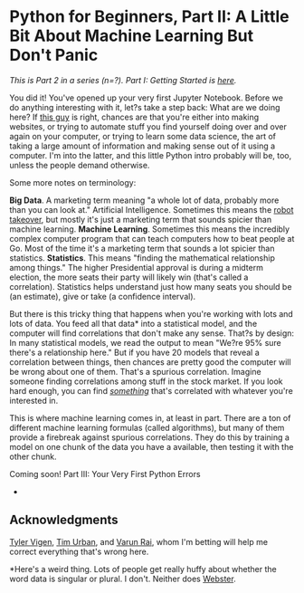 # Python for Beginners, Part II: A Little Bit About Machine Learning But Don't Panic

_This is Part 2 in a series (n=?). Part I: Getting Started is [here](https://github.com/markchand/Python-for-Beginners/blob/master/README.md)._ 

You did it! You've opened up your very first Jupyter Notebook. Before we do anything interesting with it, let?s take a step back: What are we doing here? If [this guy](https://medium.freecodecamp.org/what-can-you-do-with-python-the-3-main-awpplications-518db9a68a78) is right, chances are that you're either into making websites, or trying to automate stuff you find yourself doing over and over again on your computer, or trying to learn some data science, the art of taking a large amount of information and making sense out of it using a computer. I'm into the latter, and this little Python intro probably will be, too, unless the people demand otherwise.

Some more notes on terminology:

**Big Data**.  A marketing term meaning "a whole lot of data, probably more than you can look at."
Artificial Intelligence. Sometimes this means the [robot takeover](https://waitbutwhy.com/2015/01/artificial-intelligence-revolution-1.html), but mostly it's just a marketing term that sounds spicier than machine learning.
**Machine Learning**. Sometimes this means the incredibly complex computer program that can teach computers how to beat people at Go. Most of the time it's a marketing term that sounds a lot spicier than statistics. 
**Statistics**. This means "finding the mathematical relationship among things." The higher Presidential approval is during a midterm election, the more seats their party will likely win (that's called a correlation). Statistics helps understand just how many seats you should be (an estimate), give or take (a confidence interval).

But there is this tricky thing that happens when you're working with lots and lots of data. You feed all that data* into a statistical model, and the computer will find correlations that don't make any sense. That?s by design: In many statistical models, we read the output to mean "We?re 95% sure there's a relationship here." But if you have 20 models that reveal a correlation between things, then chances are pretty good the computer will be wrong about one of them. That's a spurious correlation. Imagine someone finding correlations among stuff in the stock market. If you look hard enough, you can find _[something](http://tylervigen.com/spurious-correlations)_ that's correlated with whatever you're interested in.

This is where machine learning comes in, at least in part. There are a ton of different machine learning formulas (called algorithms), but many of them provide a firebreak against spurious correlations. They do this by training a model on one chunk of the data you have a available, then testing it with the other chunk.

Coming soon! Part III: Your Very First Python Errors 

-

## Acknowledgments
[Tyler Vigen](http://tylervigen.com/spurious-correlations), [Tim Urban](https://waitbutwhy.com/2015/01/artificial-intelligence-revolution-1.html), and [Varun Rai](https://twitter.com/raivarun81), whom I'm betting will help me correct everything that's wrong here.

*Here's a weird thing. Lots of people get really huffy about whether the word data is singular or plural. I don't. Neither does [Webster](https://www.merriam-webster.com/dictionary/data/).